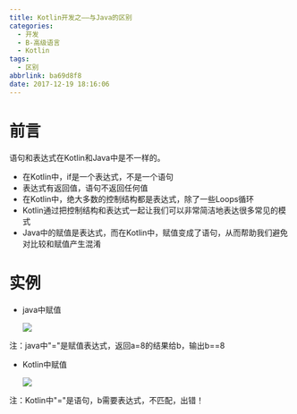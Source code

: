 ```yaml
---
title: Kotlin开发之——与Java的区别
categories:
  - 开发
  - B-高级语言
  - Kotlin
tags:
  - 区别
abbrlink: ba69d8f8
date: 2017-12-19 18:16:06
---
```

# 前言
语句和表达式在Kotlin和Java中是不一样的。

- 在Kotlin中，if是一个表达式，不是一个语句
- 表达式有返回值，语句不返回任何值
- 在Kotlin中，绝大多数的控制结构都是表达式，除了一些Loops循环
- Kotlin通过把控制结构和表达式一起让我们可以非常简洁地表达很多常见的模式
- Java中的赋值是表达式，而在Kotlin中，赋值变成了语句，从而帮助我们避免对比较和赋值产生混淆
<!--more-->

# 实例

- java中赋值   

	![][1]

注：java中"="是赋值表达式，返回a=8的结果给b，输出b==8

- Kotlin中赋值

	![][2]

注：Kotlin中"="是语句，b需要表达式，不匹配，出错！



[1]: https://cdn.staticaly.com/gh/PGzxc/CDN/master/blog-image/java-express.png
[2]: https://cdn.staticaly.com/gh/PGzxc/CDN/master/blog-image/kotlin-express.png